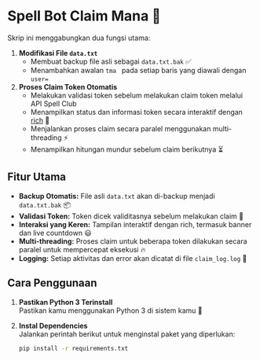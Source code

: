 # Spell Bot Claim Mana 🚀

Skrip ini menggabungkan dua fungsi utama:
1. **Modifikasi File `data.txt`**  
   - Membuat backup file asli sebagai `data.txt.bak` ✅  
   - Menambahkan awalan `tma ` pada setiap baris yang diawali dengan `user=`
2. **Proses Claim Token Otomatis**  
   - Melakukan validasi token sebelum melakukan claim token melalui API Spell Club  
   - Menampilkan status dan informasi token secara interaktif dengan [rich](https://github.com/Textualize/rich) 🌟  
   - Menjalankan proses claim secara paralel menggunakan multi-threading ⚡  
   - Menampilkan hitungan mundur sebelum claim berikutnya ⏳  

## Fitur Utama
- **Backup Otomatis:** File asli `data.txt` akan di-backup menjadi `data.txt.bak` 📦
- **Validasi Token:** Token dicek validitasnya sebelum melakukan claim 🚦
- **Interaksi yang Keren:** Tampilan interaktif dengan rich, termasuk banner dan live countdown 😃
- **Multi-threading:** Proses claim untuk beberapa token dilakukan secara paralel untuk mempercepat eksekusi 🔥
- **Logging:** Setiap aktivitas dan error akan dicatat di file `claim_log.log` 📜

## Cara Penggunaan
1. **Pastikan Python 3 Terinstall**  
   Pastikan kamu menggunakan Python 3 di sistem kamu 🐍

2. **Instal Dependencies**  
   Jalankan perintah berikut untuk menginstal paket yang diperlukan:
   ```bash
   pip install -r requirements.txt
